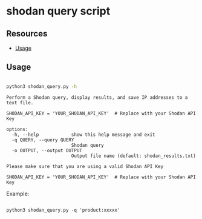 # shodan query script

## Resources

* [Usage](#usage)

## Usage

```bash

python3 shodan_query.py -h

```

```text
Perform a Shodan query, display results, and save IP addresses to a text file.

SHODAN_API_KEY = 'YOUR_SHODAN_API_KEY'  # Replace with your Shodan API Key

options:
  -h, --help            show this help message and exit
  -q QUERY, --query QUERY
                        Shodan query
  -o OUTPUT, --output OUTPUT
                        Output file name (default: shodan_results.txt)

Please make sure that you are using a valid Shodan API Key

SHODAN_API_KEY = 'YOUR_SHODAN_API_KEY'  # Replace with your Shodan API Key

```
Example:

```shell

python3 shodan_query.py -q 'product:xxxxx'

```
